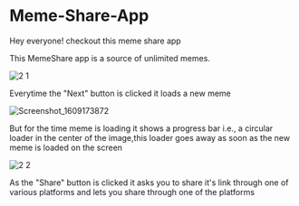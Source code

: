 # Meme-Share-App
Hey everyone! checkout this meme share app

This MemeShare app is a source of unlimited memes.

![2 1](https://user-images.githubusercontent.com/74762700/103231043-e0119680-495c-11eb-98ce-f17221b8dae0.png)

Everytime the "Next" button is clicked it loads a new meme 

![Screenshot_1609173872](https://user-images.githubusercontent.com/74762700/103231438-c755b080-495d-11eb-848f-c5744cde328c.png)

But for the time meme is loading it shows a progress bar i.e., a circular loader in the center of the image,this loader
goes away as soon as the new meme is loaded on the screen

![2 2](https://user-images.githubusercontent.com/74762700/103231050-e6077780-495c-11eb-9e36-f5d88ae22b22.png)

As the "Share" button is clicked it asks you to share it's link through one of various platforms and lets you share
through one of the platforms


